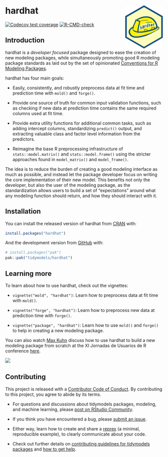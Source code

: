 
<!-- README.md is generated from README.Rmd. Please edit that file -->

# hardhat <a href="https://hardhat.tidymodels.org"><img src="man/figures/logo.png" align="right" height="138"/></a>

<!-- badges: start -->

[![Codecov test
coverage](https://codecov.io/gh/tidymodels/hardhat/branch/main/graph/badge.svg)](https://app.codecov.io/gh/tidymodels/hardhat?branch=main)
[![R-CMD-check](https://github.com/tidymodels/hardhat/actions/workflows/R-CMD-check.yaml/badge.svg)](https://github.com/tidymodels/hardhat/actions/workflows/R-CMD-check.yaml)

<!-- badges: end -->

## Introduction

hardhat is a *developer focused* package designed to ease the creation
of new modeling packages, while simultaneously promoting good R modeling
package standards as laid out by the set of opinionated [Conventions for
R Modeling
Packages](https://tidymodels.github.io/model-implementation-principles/).

hardhat has four main goals:

- Easily, consistently, and robustly preprocess data at fit time and
  prediction time with `mold()` and `forge()`.

- Provide one source of truth for common input validation functions,
  such as checking if new data at prediction time contains the same
  required columns used at fit time.

- Provide extra utility functions for additional common tasks, such as
  adding intercept columns, standardizing `predict()` output, and
  extracting valuable class and factor level information from the
  predictors.

- Reimagine the base R preprocessing infrastructure of
  `stats::model.matrix()` and `stats::model.frame()` using the stricter
  approaches found in `model_matrix()` and `model_frame()`.

The idea is to reduce the burden of creating a good modeling interface
as much as possible, and instead let the package developer focus on
writing the core implementation of their new model. This benefits not
only the developer, but also the user of the modeling package, as the
standardization allows users to build a set of “expectations” around
what any modeling function should return, and how they should interact
with it.

## Installation

You can install the released version of hardhat from
[CRAN](https://CRAN.R-project.org) with:

``` r
install.packages("hardhat")
```

And the development version from [GitHub](https://github.com/) with:

``` r
# install.packages("pak")
pak::pak("tidymodels/hardhat")
```

## Learning more

To learn about how to use hardhat, check out the vignettes:

- `vignette("mold", "hardhat")`: Learn how to preprocess data at fit
  time with `mold()`.

- `vignette("forge", "hardhat")`: Learn how to preprocess new data at
  prediction time with `forge()`.

- `vignette("package", "hardhat")`: Learn how to use `mold()` and
  `forge()` to help in creating a new modeling package.

You can also watch [Max Kuhn](https://github.com/topepo) discuss how to
use hardhat to build a new modeling package from scratch at the XI
Jornadas de Usuarios de R conference
[here](https://canal.uned.es/video/5dd25b9f5578f275e407dd88).

[![](https://i.imgur.com/XKIZfWd.png)](https://canal.uned.es/video/5dd25b9f5578f275e407dd88)

## Contributing

This project is released with a [Contributor Code of
Conduct](https://contributor-covenant.org/version/2/0/CODE_OF_CONDUCT.html).
By contributing to this project, you agree to abide by its terms.

- For questions and discussions about tidymodels packages, modeling, and
  machine learning, please [post on RStudio
  Community](https://community.rstudio.com/new-topic?category_id=15&tags=tidymodels,question).

- If you think you have encountered a bug, please [submit an
  issue](https://github.com/tidymodels/hardhat/issues).

- Either way, learn how to create and share a
  [reprex](https://reprex.tidyverse.org/articles/articles/learn-reprex.html)
  (a minimal, reproducible example), to clearly communicate about your
  code.

- Check out further details on [contributing guidelines for tidymodels
  packages](https://www.tidymodels.org/contribute/) and [how to get
  help](https://www.tidymodels.org/help/).
